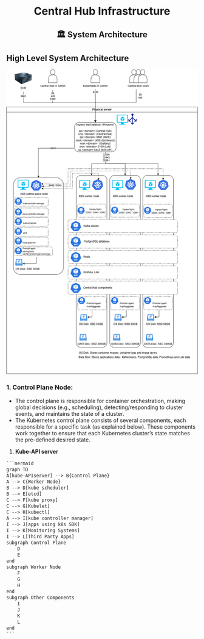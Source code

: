 <div align="center">
<h1>Central Hub Infrastructure</h1>
<h2> 🏛️ System Architecture </h2>
</div>

## High Level System Architecture

![k8s_infra](/Images/K8s_Infra.drawio.png)

  ### 1. **Control Plane Node**:

  - The control plane is responsible for container orchestration, making global decisions (e.g., scheduling), detecting/responding to cluster events, and maintains the state of a cluster.
  - The Kubernetes control plane consists of several components, each responsible for a specific task (as explained below). These components work together to ensure that each Kubernetes cluster’s state matches 
    the pre-defined desired state.
  1. **Kube-API server**

    ```mermaid
    graph TD
    A[kube-APIserver] --> B{Control Plane}
    A --> C{Worker Node}
    B --> D[kube scheduler]
    B --> E[etcd]
    C --> F[kube proxy]
    C --> G[Kubelet]
    C --> H[kubectl]
    A --> I[kube controller manager]
    I --> J[apps using k8s SDK]
    I --> K[Monitoring Systems]
    I --> L[Third Party Apps]
    subgraph Control Plane
        D
        E
    end
    subgraph Worker Node
        F
        G
        H
    end
    subgraph Other Components
        I
        J
        K
        L
    end
    ```

